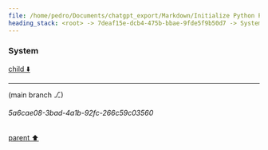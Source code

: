 ```yaml
---
file: /home/pedro/Documents/chatgpt_export/Markdown/Initialize Python Parser & Language.md
heading_stack: <root> -> 7deaf15e-dcb4-475b-bbae-9fde5f9b50d7 -> System
---
```

### System

[child ⬇️](#5a6cae08-3bad-4a1b-92fc-266c59c03560)

---

(main branch ⎇)
###### 5a6cae08-3bad-4a1b-92fc-266c59c03560
[parent ⬆️](#7deaf15e-dcb4-475b-bbae-9fde5f9b50d7)
